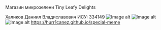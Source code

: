 Магазин микрозелени Tiny Leafy Delights

Халиков Даниил Владиславович ИСУ: 334149
![Image alt](https://github.com/hurr1caneZ/special-meme/blob/main/1.jpg)
![Image alt](https://github.com/hurr1caneZ/special-meme/blob/main/2.jpg)
![Image alt](https://github.com/hurr1caneZ/special-meme/blob/main/3.jpg)
<https://hurr1canez.github.io/special-meme>
